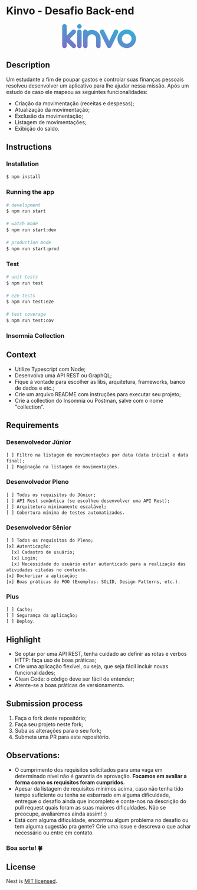 # Kinvo - Desafio Back-end

<p align="center">
  <img src="./logo.svg" width="200" alt="Kinvo Logo" />
</p>

## Description

Um estudante a fim de poupar gastos e controlar suas finanças pessoais resolveu desenvolver um aplicativo para lhe ajudar nessa missão. Após um estudo de caso ele mapeou as seguintes funcionalidades:

- Criação da movimentação (receitas e despesas);
- Atualização da movimentação;
- Exclusão da movimentação;
- Listagem de movimentações;
- Exibição do saldo.

## Instructions

### Installation

```bash
$ npm install
```

### Running the app

```bash
# development
$ npm run start

# watch mode
$ npm run start:dev

# production mode
$ npm run start:prod
```

### Test

```bash
# unit tests
$ npm run test

# e2e tests
$ npm run test:e2e

# test coverage
$ npm run test:cov
```

### Insomnia Collection

## Context

- Utilize Typescript com Node;
- Desenvolva uma API REST ou GraphQL;
- Fique à vontade para escolher as libs, arquitetura, frameworks, banco de dados e etc.;
- Crie um arquivo README com instruções para executar seu projeto;
- Crie a collection do Insomnia ou Postman, salve com o nome "collection".

## Requirements

### Desenvolvedor Júnior

```
[ ] Filtro na listagem de movimentações por data (data inicial e data final);
[ ] Paginação na listagem de movimentações.
```

### Desenvolvedor Pleno

```
[ ] Todos os requisitos do Júnior;
[ ] API Rest semântica (se escolheu desenvolver uma API Rest);
[ ] Arquitetura minimamente escalável;
[ ] Cobertura mínima de testes automatizados.
```

### Desenvolvedor Sênior

```
[ ] Todos os requisitos do Pleno;
[x] Autenticação:
  [x] Cadastro de usuário;
  [x] Login;
  [x] Necessidade do usuário estar autenticado para a realização das atividades citadas no contexto.
[x] Dockerizar a aplicação;
[x] Boas práticas de POO (Exemplos: SOLID, Design Patterns, etc.).
```

### Plus

```
[ ] Cache;
[ ] Segurança da aplicação;
[ ] Deploy.
```

## Highlight

- Se optar por uma API REST, tenha cuidado ao definir as rotas e verbos HTTP: faça uso de boas práticas;
- Crie uma aplicação flexível, ou seja, que seja fácil incluir novas funcionalidades;
- Clean Code: o código deve ser fácil de entender;
- Atente-se a boas práticas de versionamento.

## Submission process

1. Faça o fork deste repositório;
2. Faça seu projeto neste fork;
3. Suba as alterações para o seu fork;
4. Submeta uma PR para este repositório.

## Observations:

- O cumprimento dos requisitos solicitados para uma vaga em determinado nível não é garantia de aprovação. <strong>Focamos em avaliar a forma como os requisitos foram cumpridos.</strong>
- Apesar da listagem de requisitos mínimos acima, caso não tenha tido tempo suficiente ou tenha se esbarrado em alguma dificuldade, entregue o desafio ainda que incompleto e conte-nos na descrição do pull request quais foram as suas maiores dificuldades. Não se preocupe, avaliaremos ainda assim! :)
- Está com alguma dificuldade, encontrou algum problema no desafio ou tem alguma sugestão pra gente? Crie uma issue e descreva o que achar necessário ou entre em contato.

### Boa sorte! 🍀

## License

Nest is [MIT licensed](LICENSE).
